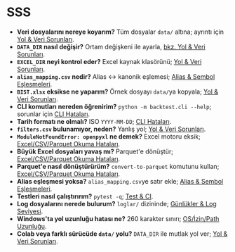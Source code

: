 # SSS

- **Veri dosyalarını nereye koyarım?** Tüm dosyalar `data/` altına; ayrıntı için [Yol & Veri Sorunları](TROUBLESHOOT.md#yol-veri-sorunlari).
- **`DATA_DIR` nasıl değişir?** Ortam değişkeni ile ayarla, [bkz. Yol & Veri Sorunları](TROUBLESHOOT.md#yol-veri-sorunlari).
- **`EXCEL_DIR` neyi kontrol eder?** Excel kaynak klasörünü; [Yol & Veri Sorunları](TROUBLESHOOT.md#yol-veri-sorunlari).
- **`alias_mapping.csv` nedir?** Alias ↔ kanonik eşlemesi; [Alias & Sembol Eşleşmeleri](TROUBLESHOOT.md#alias-sembol).
- **`BIST.xlsx` eksikse ne yaparım?** Örnek dosyayı `data/`ya kopyala; [Yol & Veri Sorunları](TROUBLESHOOT.md#yol-veri-sorunlari).
- **CLI komutları nereden öğrenirim?** `python -m backtest.cli --help`; sorunlar için [CLI Hataları](TROUBLESHOOT.md#cli-hatalari).
- **Tarih formatı ne olmalı?** ISO `YYYY-MM-DD`; [CLI Hataları](TROUBLESHOOT.md#cli-hatalari).
- **`filters.csv` bulunamıyor, neden?** Yanlış yol; [Yol & Veri Sorunları](TROUBLESHOOT.md#yol-veri-sorunlari).
- **`ModuleNotFoundError: openpyxl` ne demek?** Excel motoru eksik; [Excel/CSV/Parquet Okuma Hataları](TROUBLESHOOT.md#excel-hatalari).
- **Büyük Excel dosyaları yavaş mı?** Parquet'e dönüştür; [Excel/CSV/Parquet Okuma Hataları](TROUBLESHOOT.md#excel-hatalari).
- **Parquet'e nasıl dönüştürürüm?** `convert-to-parquet` komutunu kullan; [Excel/CSV/Parquet Okuma Hataları](TROUBLESHOOT.md#excel-hatalari).
- **Alias eşleşmesi yoksa?** `alias_mapping.csv`ye satır ekle; [Alias & Sembol Eşleşmeleri](TROUBLESHOOT.md#alias-sembol).
- **Testleri nasıl çalıştırırım?** `pytest -q`; [Test & CI](TROUBLESHOOT.md#test-ci).
- **Log dosyalarını nerede bulurum?** `loglar/` dizininde; [Günlükler & Log Seviyesi](TROUBLESHOOT.md#gunlukler-log-seviyesi).
- **Windows'ta yol uzunluğu hatası ne?** 260 karakter sınırı; [OS/İzin/Path Uzunluğu](TROUBLESHOOT.md#os-izin).
- **Colab veya farklı sürücüde `data/` yolu?** `DATA_DIR` ile mutlak yol ver; [Yol & Veri Sorunları](TROUBLESHOOT.md#yol-veri-sorunlari).
